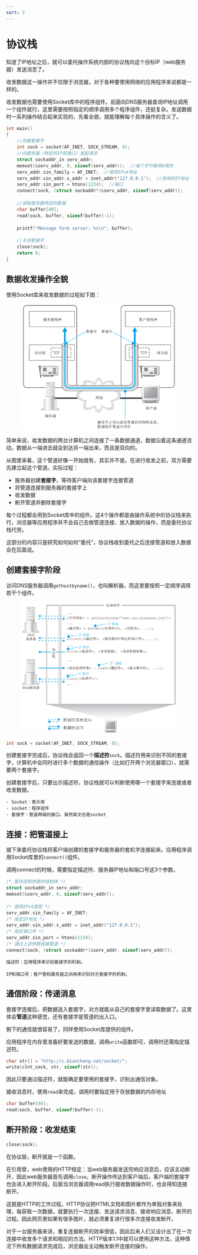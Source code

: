 ```yaml
---
sort: 3
---
```

# 协议栈

知道了IP地址之后，就可以委托操作系统内部的协议栈向这个目标IP（web服务器）发送消息了。

收发数据这一操作并不仅限于浏览器，对于各种要使用网络的应用程序来说都是一样的。

收发数据也需要使用Socket库中的程序组件。前面向DNS服务器查询IP地址调用一个组件就行，这里需要按照指定的顺序调用多个程序组件，还挺复杂。发送数据时一系列操作结合起来实现的，先看全貌，就能理解每个具体操作的含义了。


```c
int main()
{
    //创建套接字
    int sock = socket(AF_INET, SOCK_STREAM, 0);
    //向服务器（特定的IP和端口）发起请求
    struct sockaddr_in serv_addr;
    memset(&serv_addr, 0, sizeof(serv_addr));  //每个字节都用0填充
    serv_addr.sin_family = AF_INET;  //使用IPv4地址
    serv_addr.sin_addr.s_addr = inet_addr("127.0.0.1");  //具体的IP地址
    serv_addr.sin_port = htons(1234);  //端口
    connect(sock, (struct sockaddr*)&serv_addr, sizeof(serv_addr));
   
    //读取服务器传回的数据
    char buffer[40];
    read(sock, buffer, sizeof(buffer)-1);
   
    printf("Message form server: %s\n", buffer);
   
    //关闭套接字
    close(sock);
    return 0;
}
```


## 数据收发操作全貌

使用Socket库来收发数据的过程如下图：

<figure>
    <img src = "./images/协议栈收发全貌.png" width=480>
</figure>

简单来说，收发数据的两台计算机之间连接了一条数据通道，数据沿着这条通道流动。数据从一端进去就会到达另一端出来，而且是双向的。

从图里来看，这个管道好像一开始就有，其实并不是。在进行收发之前，双方需要先建立起这个管道。实际过程：
- 服务器创建**套接字**，等待客户端向该套接字连接管道
- 将管道连接到服务器的套接字上
- 收发数据
- 断开管道并删除套接字

每个过程都会用到Socket库中的组件。这4个操作都是由操作系统中的协议栈来执行，浏览器等应用程序并不会自己去做管道连接、放入数据的操作，而是委托协议栈代劳。

这部分的内容只是研究如何如何“委托”，协议栈收到委托之后连接管道和放入数据会在后面说。


## 创建套接字阶段

访问DNS服务器调用`gethostbyname()`，也叫解析器。而这里要按照一定顺序调用若干个组件。

<figure>
    <img src = "./images/收发数据.png" width=560>
</figure>


```c
int sock = socket(AF_INET, SOCK_STREAM, 0);
```

创建套接字完成后，协议栈会返回一个**描述符**`sock`。描述符用来识别不同的套接字，计算机中会同时进行多个数据的通信操作（比如打开两个浏览器窗口），就需要两个套接字。

创建套接字后，只要出示描述符，协议栈就可以判断使用哪一个套接字来连接或者收发数据。

```note
- Socket：表示库
- socket：程序组件
- 套接字：管道两端的接口。虽然英文也是socket
```

## 连接：把管道接上

接下来委托协议栈将客户端创建的套接字和服务器的套机字连接起来。应用程序调用Socket库里的`connect()`组件。

调用connect的时候，需要指定描述符、服务器IP地址和端口号这3个参数。

```c
/* 暂存控制参数的结构体 */
struct sockaddr_in serv_addr;
memset(&serv_addr, 0, sizeof(serv_addr));

/* 使用IPv4类型 */
serv_addr.sin_family = AF_INET;
/* 指定IP地址 */
serv_addr.sin_addr.s_addr = inet_addr("127.0.0.1");
/* 指定端口号 */
serv_addr.sin_port = htons(1234);
/* 通过上述参数连接管道 */
connect(sock, (struct sockaddr*)&serv_addr, sizeof(serv_addr));
```


```note
描述符：应用程序来识别套接字的机制。

IP和端口号：客户管和服务器之间用来识别对方套接字的机制。
```

## 通信阶段：传递消息

套接字连接后，把数据送入套接字，对方就能从自己的套接字里读取数据了。这里体会**管道**这种感觉，还有套接字是管道的出入口。

剩下的通信就很容易了，同样使用Socket库提供的组件。


应用程序在内存里准备好要发送的数据，调用`write`函数即可，调用时还需指定描述符。

```c
char str[] = "http://c.biancheng.net/socket/";
write(clnt_sock, str, sizeof(str));
```

因此只要通过描述符，就能确定要使用的套接字，识别出通信对象。

接收消息时，使用`read`来完成，调用时要指定用于存放数据的内存地址

```c
char buffer[40];
read(sock, buffer, sizeof(buffer)-1);
```

## 断开阶段：收发结束

```C
close(sock);
```

在协议层，断开就是一个函数。

在引用曾，web使用的HTTP规定：当web服务器发送完响应消息后，应该主动断开，因此web服务器首先调用`close`。断开操作传达到客户端后，客户端的套接字也会进入断开阶段。后面当浏览器调用read执行接收数据操作时，也会得知连接断开。

这就是HTTP的工作过程。HTTP协议把HTML文档和图片都作为单独对象来处理，每获取一次数据，就要执行一次连接、发送请求消息、接收响应消息、断开的过程。因此网页里如果有很多图片，就必须重复进行很多次连接收发断开。

对于一台服务器来讲，重复连接断开的效率很低，因此后来人们又设计出了在一次连接中收发多个请求和相应的方法。HTTP版本1.1中就可以使用这种方法，这种情况下所有数据请求完成后，浏览器会主动触发断开连接的操作。



